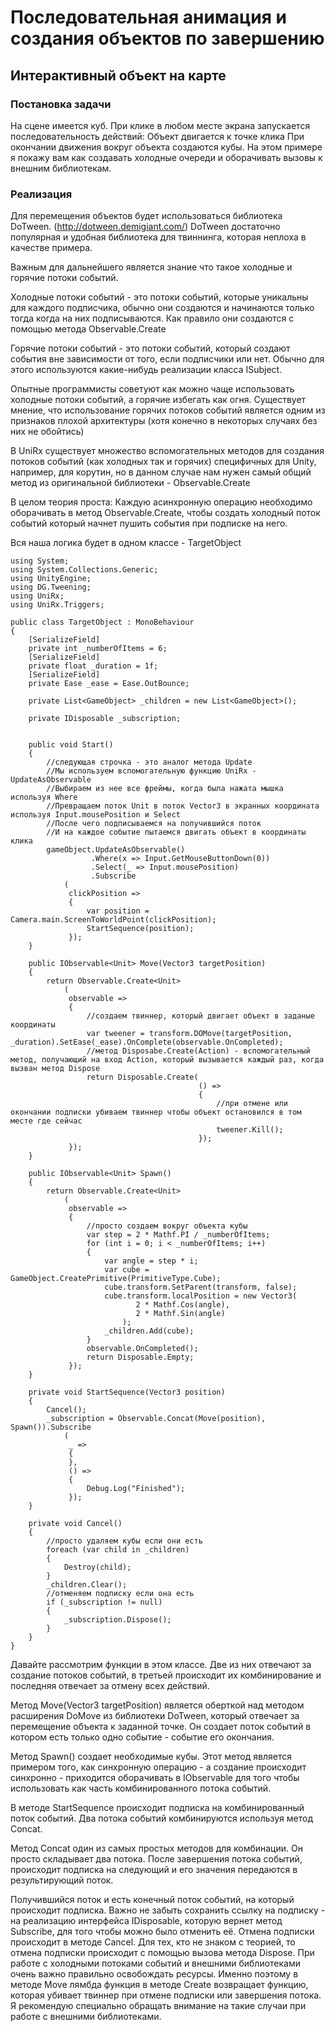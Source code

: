 # Последовательная анимация и создания объектов по завершению


## Интерактивный объект на карте

### Постановка задачи
На сцене имеется куб. При клике в любом месте экрана запускается последовательность действий: 
Объект двигается к точке клика 
При окончании движения вокруг объекта создаются кубы.
На этом примере я покажу вам как создавать холодные очереди и оборачивать вызовы к внешним библиотекам.

### Реализация
Для перемещения объектов будет использоваться библиотека DoTween. (http://dotween.demigiant.com/) 
DoTween достаточно популярная и удобная библиотека для твиннинга, которая неплоха в качестве примера.

Важным для дальнейшего является знание что такое холодные и горячие потоки событий. 

Холодные потоки событий - это потоки событий, которые уникальны для каждого подписчика, обычно они создаются и начинаются только тогда когда на них подписываются. Как правило они создаются с помощью метода Observable.Create

Горячие потоки событий - это потоки событий, который создают события вне зависимости от того, если подписчики или нет. Обычно для этого используются какие-нибудь реализации класса ISubject.

Опытные программисты советуют как можно чаще использовать холодные потоки событий, а горячие избегать как огня. Существует мнение, что использование горячих потоков событий является одним из признаков плохой архитектуры (хотя конечно в некоторых случаях без них не обойтись)

В UniRx существует множество вспомогательных методов для создания потоков событий (как холодных так и горячих) специфичных для Unity, например, для корутин, но в данном случае нам нужен самый общий метод из оригинальной библиотеки - Observable.Create

В целом теория проста: Каждую асинхронную операцию необходимо оборачивать в метод Observable.Create, чтобы создать холодный поток событий который начнет пушить события при подписке на него.

Вся наша логика будет в одном классе - TargetObject

```
using System;
using System.Collections.Generic;
using UnityEngine;
using DG.Tweening;
using UniRx;
using UniRx.Triggers;

public class TargetObject : MonoBehaviour
{
    [SerializeField]
    private int _numberOfItems = 6;
    [SerializeField]
    private float _duration = 1f;
    [SerializeField]
    private Ease _ease = Ease.OutBounce;

    private List<GameObject> _children = new List<GameObject>();

    private IDisposable _subscription;
    

    public void Start()
    {
        //следующая строчка - это аналог метода Update
        //Мы используем вспомогательную функцию UniRx - UpdateAsObservable
        //Выбираем из нее все фреймы, когда была нажата мышка используя Where
        //Превращаем поток Unit в поток Vector3 в экранных координата используя Input.mousePosition и Select
        //После чего подписываемся на получившийся поток
        //И на каждое событие пытаемся двигать объект в координаты клика
        gameObject.UpdateAsObservable()
                  .Where(x => Input.GetMouseButtonDown(0))
                  .Select(_ => Input.mousePosition)
                  .Subscribe
            (
             clickPosition =>
             {
                 var position = Camera.main.ScreenToWorldPoint(clickPosition);
                 StartSequence(position);
             });
    }

    public IObservable<Unit> Move(Vector3 targetPosition)
    {
        return Observable.Create<Unit>
            (
             observable =>
             {
                 //создаем твиннер, который двигает объект в заданые координаты
                 var tweener = transform.DOMove(targetPosition, _duration).SetEase(_ease).OnComplete(observable.OnCompleted);
                 //метод Disposabe.Create(Action) - вспомогательный метод, получающий на вход Action, который вызывается каждый раз, когда вызван метод Dispose
                 return Disposable.Create(
                                          () =>
                                          {
                                              //при отмене или окончании подписки убиваем твиннер чтобы объект остановился в том месте где сейчас
                                              tweener.Kill();
                                          });
             });
    }

    public IObservable<Unit> Spawn()
    {
        return Observable.Create<Unit>
            (
             observable =>
             {
                 //просто создаем вокруг объекта кубы
                 var step = 2 * Mathf.PI / _numberOfItems;
                 for (int i = 0; i < _numberOfItems; i++)
                 {
                     var angle = step * i;
                     var cube = GameObject.CreatePrimitive(PrimitiveType.Cube);
                     cube.transform.SetParent(transform, false);
                     cube.transform.localPosition = new Vector3(
                            2 * Mathf.Cos(angle),
                            2 * Mathf.Sin(angle)
                         );
                     _children.Add(cube);
                 }
                 observable.OnCompleted();
                 return Disposable.Empty;
             });
    }

    private void StartSequence(Vector3 position)
    {
        Cancel();
        _subscription = Observable.Concat(Move(position), Spawn()).Subscribe
            (
             _ =>
             {
             },
             () =>
             {
                 Debug.Log("Finished");
             });
    }

    private void Cancel()
    {
        //просто удаляем кубы если они есть
        foreach (var child in _children)
        {
            Destroy(child);
        }
        _children.Clear();
        //отменяем подписку если она есть
        if (_subscription != null)
        {
            _subscription.Dispose();
        }
    }
}
```


Давайте рассмотрим функции в этом классе. Две из них отвечают за создание потоков событий, в третьей происходит их комбинирование и последняя отвечает за отмену всех действий.

Метод Move(Vector3 targetPosition) является оберткой над методом расширения DoMove из библиотеки DoTween, который отвечает за перемещение объекта к заданной точке. 
Он создает поток событий в котором есть только одно событие - событие его окончания. 

Метод Spawn() создает необходимые кубы. Этот метод является примером того, как синхронную операцию - а создание происходит синхронно - приходится оборачивать в IObservable для того чтобы использовать как часть комбинированного потока событий.

В методе StartSequence происходит подписка на комбинированный поток событий. Два потока событий комбинируются используя метод Concat. 

Метод Concat один из самых простых методов для комбинации. Он просто складывает два потока. После завершения потока событий, происходит подписка на следующий и его значения передаются в результирующий поток.

Получившийся поток и есть конечный поток событий, на который происходит подписка.
Важно не забыть сохранить ссылку на подписку - на реализацию интерфейса IDisposable, которую вернет метод Subscribe, для того чтобы можно было отменить её. Отмена подписки происходит в методе Cancel. Для тех, кто не знаком с теорией, то отмена подписки происходит с помощью вызова метода Dispose. 
При работе с холодными потоками событий и внешними библиотеками очень важно правильно освобождать ресурсы. Именно поэтому в методе Move лямбда функция в методе Create возвращает функцию, которая убивает твиннер при отмене подписки или завершения потока. 
Я рекомендую специально обращать внимание на такие случаи при работе с внешними библиотеками.


